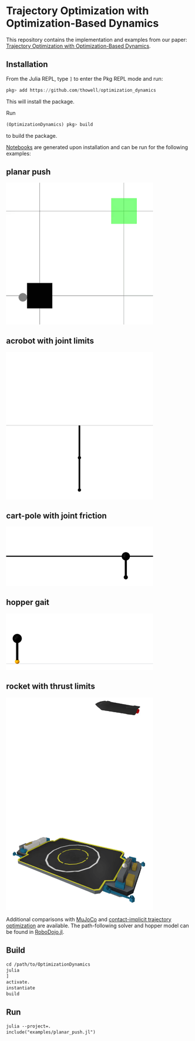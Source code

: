 # Trajectory Optimization with Optimization-Based Dynamics 

This repository contains the implementation and examples from our paper: [Trajectory Optimization with Optimization-Based Dynamics](https://arxiv.org/abs/2109.04928).

## Installation
From the Julia REPL, type `]` to enter the Pkg REPL mode and run:
```julia
pkg> add https://github.com/thowell/optimization_dynamics
```
This will install the package.

Run 
```julia 
(OptimizationDynamics) pkg> build
```
to build the package.

[Notebooks](examples) are generated upon installation and can be run for the following examples:

## planar push
<img src="animations/planar_push_rotate.gif" alt="drawing" width="400"/> 

## acrobot with joint limits
<img src="animations/acrobot_joint_limits.gif" alt="drawing" width="400"/>

## cart-pole with joint friction
<img src="animations/cartpole_friction_35.gif" alt="drawing" width="400"/>

## hopper gait
<img src="animations/hopper_gait_1.gif" alt="drawing" width="400"/>

## rocket with thrust limits
<img src="animations/starship_bellyflop_landing.gif" alt="drawing" width="400"/>

Additional comparisons with [MuJoCo](examples/comparisons/acrobot) and [contact-implicit trajectory optimization](examples/comparisons/hopper.jl) are available. 
The path-following solver and hopper model can be found in [RoboDojo.jl](https://github.com/thowell/RoboDojo.jl).

## Build 
```
cd /path/to/OptimizationDynamics
julia
]
activate.
instantiate
build
```
## Run
```
julia --project=.
include("examples/planar_push.jl")
```